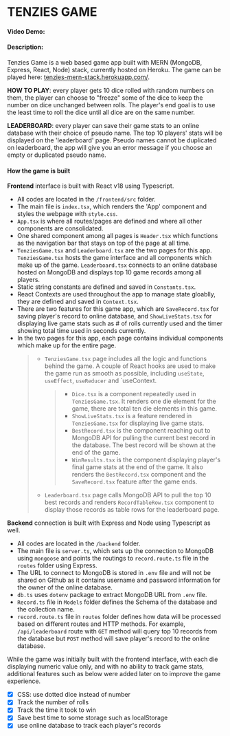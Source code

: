 # TENZIES GAME

#### Video Demo: <URL HERE>

#### Description:

Tenzies Game is a web based game app built with MERN (MongoDB, Express, React, Node) stack, currently hosted on Heroku. The game can be played here: [tenzies-mern-stack.herokuapp.com/](https://tenzies-mern-stack.herokuapp.com/).

**HOW TO PLAY**: every player gets 10 dice rolled with random numbers on them, the player can choose to "freeze" some of the dice to keep the number on dice unchanged between rolls. The player's end goal is to use the least time to roll the dice until all dice are on the same number.

**LEADERBOARD**: every player can save their game stats to an online database with their choice of pseudo name. The top 10 players' stats will be displayed on the 'leaderboard' page. Pseudo names cannot be duplicated on leaderboard, the app will give you an error message if you choose an empty or duplicated pseudo name.

#### How the game is built

**Frontend** interface is built with React v18 using Typescript.

-   All codes are located in the `/frontend/src` folder.
-   The main file is `index.tsx`, which renders the 'App' component and styles the webpage with `style.css`.
-   `App.tsx` is where all routes/pages are defined and where all other components are consolidated.
-   One shared component among all pages is `Header.tsx` which functions as the navigation bar that stays on top of the page at all time.
-   `TenziesGame.tsx` and `Leaderboard.tsx` are the two pages for this app. `TenziesGame.tsx` hosts the game interface and all components which make up of the game. `Leaderboard.tsx` connects to an online database hosted on MongoDB and displays top 10 game records among all players.
-   Static string constants are defined and saved in `Constants.tsx`.
-   React Contexts are used throughout the app to manage state gloablly, they are defined and saved in `Context.tsx`.
-   There are two features for this game app, which are `SaveRecord.tsx` for saving player's record to online database, and `ShowLiveStats.tsx` for displaying live game stats such as # of rolls currently used and the timer showing total time used in seconds currently.
-   In the two pages for this app, each page contains individual components which make up for the entire page.
    > -   `TenziesGame.tsx` page includes all the logic and functions behind the game. A couple of React hooks are used to make the game run as smooth as possible, including `useState`, `useEffect`, `useReducer` and `useContext.
    >     > -   `Dice.tsx` is a component repeatedly used in `TenziesGame.tsx`. It renders one die element for the game, there are total ten die elements in this game.
    >     > -   `ShowLiveStats.tsx` is a feature rendered in `TenziesGame.tsx` for displaying live game stats.
    >     > -   `BestRecord.tsx` is the component reaching out to MongoDB API for pulling the current best record in the database. The best record will be shown at the end of the game.
    >     > -   `WinResults.tsx` is the component displaying player's final game stats at the end of the game. It also renders the `BestRecord.tsx` component and the `SaveRecord.tsx` feature after the game ends.
    > -   `Leaderboard.tsx` page calls MongoDB API to pull the top 10 best records and renders `RecordTableRow.tsx` component to display those records as table rows for the leaderboard page.

**Backend** connection is built with Express and Node using Typescript as well.

-   All codes are located in the `/backend` folder.
-   The main file is `server.ts`, which sets up the connection to MongoDB using `mongoose` and points the routings to `record.route.ts` file in the `routes` folder using Express.
-   The URL to connect to MongoDB is stored in `.env` file and will not be shared on Github as it contains username and password information for the owner of the online database.
-   `db.ts` uses `dotenv` package to extract MongoDB URL from `.env` file.
-   `Record.ts` file in `Models` folder defines the Schema of the database and the collection name.
-   `record.route.ts` file in `routes` folder defines how data will be processed based on different routes and HTTP methods. For example, `/api/leaderboard` route with `GET` method will query top 10 records from the database but `POST` method will save player's record to the online database.

While the game was initially built with the frontend interface, with each die displaying numeric value only, and with no ability to track game stats, additional features such as below were added later on to improve the game experience.

-   [x] CSS: use dotted dice instead of number
-   [x] Track the number of rolls
-   [x] Track the time it took to win
-   [x] Save best time to some storage such as localStorage
-   [x] use online database to track each player's records
